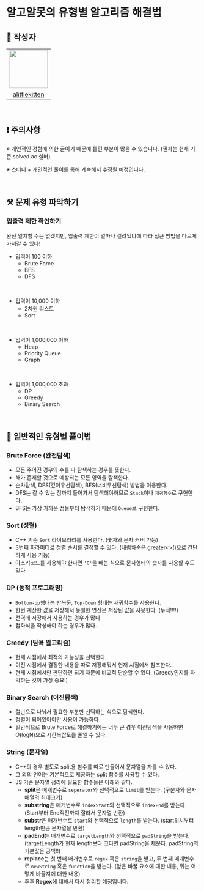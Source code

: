 # 알고알못의 유형별 알고리즘 해결법

## 📖 작성자
<div>
  <table align="center">
    <tr>
      <td>  
        <a href="https://github.com/alittlekitten">
          <img src="https://avatars.githubusercontent.com/alittlekitten" width="100"/>
        </a>
      </td>
    </tr>
    <tr>
      <td align="center">
        <a href="https://github.com/alittlekitten">
          alittlekitten
        </a>
      </td>
    </tr>
  </table>
</div>

<br/>

## ❗ 주의사항

※ 개인적인 경험에 의한 글이기 때문에 틀린 부분이 많을 수 있습니다. (필자는 현재 기준 solved.ac 실버)

※ 스터디 + 개인적인 풀이를 통해 계속해서 수정될 예정입니다.

<br/>

## ⚒ 문제 유형 파악하기

### 입출력 제한 확인하기

완전 일치할 수는 없겠지만, 입출력 제한이 얼마나 걸려있냐에 따라 접근 방법을 다르게 가져갈 수 있다!

- 입력이 100 이하
  - Brute Force
  - BFS
  - DFS

<br/>

- 입력이 10,000 이하
  - 2차원 리스트
  - Sort

<br/>

- 입력이 1,000,000 이하
  - Heap
  - Priority Queue
  - Graph

<br/>

- 입력이 1,000,000 초과
  - DP
  - Greedy
  - Binary Search

<br/>

## 🚀 일반적인 유형별 풀이법

### Brute Force (완전탐색)

- 모든 주어진 경우의 수를 다 탐색하는 경우를 뜻한다.
- 해가 존재할 것으로 예상되는 모든 영역을 탐색한다.
- 순차탐색, DFS(깊이우선탐색), BFS(너비우선탐색) 방법을 이용한다.
- DFS는 갈 수 있는 점까지 들어가서 탐색해야하므로 `Stack`이나 `재귀함수`로 구현한다.
- BFS는 가장 가까운 점들부터 탐색하기 때문에 `Queue`로 구현한다.

### Sort (정렬)

- C++ 기준 `Sort` 라이브러리를 사용한다. (숫자와 문자 커버 가능)
- 3번째 파라미터로 정렬 순서를 결정할 수 있다. (내림차순은 greater<>()으로 간단하게 사용 가능)
- 아스키코드를 사용해야 한다면 `'0'`을 빼는 식으로 문자형태의 숫자를 사용할 수도 있다

### DP (동적 프로그래밍)

- `Bottom-Up`형태는 반복문, `Top-Down` 형태는 재귀함수를 사용한다.
- 한번 계산한 값을 저장해서 동일한 연산은 저장된 값을 사용한다. (누적!!!!)
- 전역에 저장해서 사용하는 경우가 많다
- 점화식을 작성해야 하는 경우가 많다.

### Greedy (탐욕 알고리즘)

- 현재 시점에서 최적의 가능성을 선택한다.
- 이전 시점에서 결정한 내용을 따로 저장해둬서 현재 시점에서 참조한다.
- 현재 시점에서만 판단하면 되기 때문에 비교적 단순할 수 있다. (Greedy인지를 파악하는 것이 가장 중요!)

### Binary Search (이진탐색)

- 절반으로 나눠서 필요한 부분만 선택하는 식으로 탐색한다.
- 정렬이 되어있어야만 사용이 가능하다
- 일반적으로 Brute Force로 해결하기에는 너무 큰 경우 이진탐색을 사용하면 O(logN)으로 시간복잡도를 줄일 수 있다.

### String (문자열)

- C++의 경우 별도로 split용 함수를 따로 만들어서 문자열을 자를 수 있다.
- 그 외의 언어는 기본적으로 제공하는 split 함수를 사용할 수 있다.
- JS 기준 문자열 정리에 필요한 함수들은 아래와 같다.
  - **split**은 매개변수로 `seperator`와 선택적으로 `limit`를 받는다. (구분자와 문자배열의 최대크기)
  - **substring**은 매개변수로 `indexStart`와 선택적으로 `indexEnd`를 받는다. (Start부터 End직전까지 잘라서 문자열 반환)
  - **substr**은 매개변수로 `start`와 선택적으로 `length`를 받는다. (start위치부터 length만큼 문자열을 반환)
  - **padEnd**는 매개변수로 `targetLength`와 선택적으로 `padString`을 받는다. (targetLength가 현재 length보다 크다면 padString을 채운다. padString의 기본값은 공백!!)
  - **replace**는 첫 번째 매개변수로 `regex` 혹은 `string`을 받고, 두 번째 매개변수로 `newString` 혹은 `function`을 받는다. (앞은 바꿀 요소에 대한 내용, 뒤는 어떻게 바꿀지에 대한 내용)
  - 추후 **Regex**에 대해서 다시 정리할 예정입니다.
